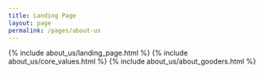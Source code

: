 ```yaml
---
title: Landing Page
layout: page
permalink: /pages/about-us
---
```

{% include about_us/landing_page.html %}
{% include about_us/core_values.html %}
{% include about_us/about_gooders.html %}
